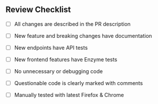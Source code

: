 
<!-- Describe your changes here -->

## Review Checklist

- [ ] All changes are described in the PR description
- [ ] New feature and breaking changes have documentation
- [ ] New endpoints have API tests
- [ ] New frontend features have Enzyme tests
- [ ] No unnecessary or debugging code
- [ ] Questionable code is clearly marked with comments
- [ ] Manually tested with latest Firefox & Chrome

